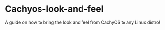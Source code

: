 # Cachyos-look-and-feel
A guide on how to bring the look and feel from CachyOS to any Linux distro!
